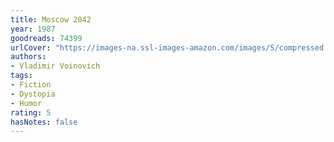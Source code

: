 ```yaml
---
title: Moscow 2042
year: 1987
goodreads: 74399
urlCover: "https://images-na.ssl-images-amazon.com/images/S/compressed.photo.goodreads.com/books/1347593949i/74399.jpg"
authors:
- Vladimir Voinovich
tags:
- Fiction
- Dystopia
- Humor
rating: 5
hasNotes: false
---
```

